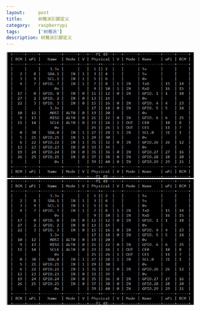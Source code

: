 ```yaml
---
layout:     post
title:      树莓派引脚定义
category:   raspberrypi
tags:       ['树莓派']
description: 树莓派引脚定义
---
```


![avatar](images/树莓派引脚.png)
<img src="./images/树莓派引脚.png" />
